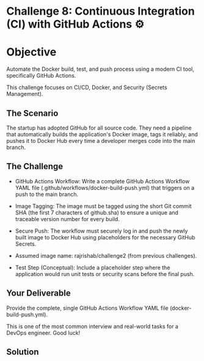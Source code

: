 # Challenge 8: Continuous Integration (CI) with GitHub Actions ⚙️


# Objective
Automate the Docker build, test, and push process using a modern CI tool, specifically GitHub Actions.

This challenge focuses on CI/CD, Docker, and Security (Secrets Management).

## The Scenario
The startup has adopted GitHub for all source code. They need a pipeline that automatically builds the application's Docker image, tags it reliably, and pushes it to Docker Hub every time a developer merges code into the main branch.

## The Challenge

- GitHub Actions Workflow: Write a complete GitHub Actions Workflow YAML file (.github/workflows/docker-build-push.yml) that triggers on a push to the main branch.

- Image Tagging: The image must be tagged using the short Git commit SHA (the first 7 characters of github.sha) to ensure a unique and traceable version number for every build.

- Secure Push: The workflow must securely log in and push the newly built image to Docker Hub using placeholders for the necessary GitHub Secrets.

- Assumed image name: rajrishab/challenge2 (from previous challenges).

- Test Step (Conceptual): Include a placeholder step where the application would run unit tests or security scans before the final push.

## Your Deliverable

Provide the complete, single GitHub Actions Workflow YAML file (docker-build-push.yml).

This is one of the most common interview and real-world tasks for a DevOps engineer. Good luck!

## Solution
